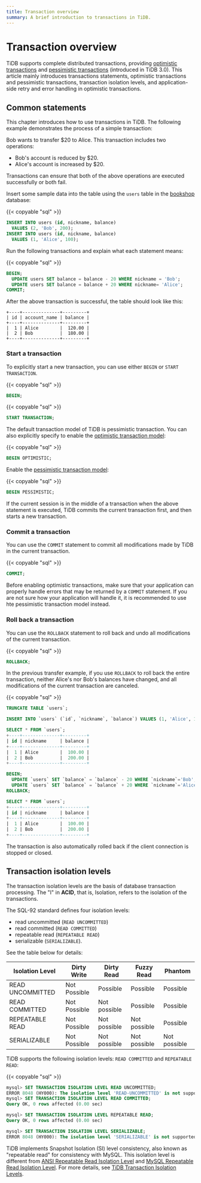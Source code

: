 ```yaml
---
title: Transaction overview
summary: A brief introduction to transactions in TiDB.
---
```


# Transaction overview

TiDB supports complete distributed transactions, providing [optimistic transactions](/optimistic-transaction.md) and [pessimistic transactions](/pessimistic-transaction.md) (introduced in TiDB 3.0). This article mainly introduces transactions statements, optimistic transactions and pessimistic transactions, transaction isolation levels, and application-side retry and error handling in optimistic transactions.

## Common statements

This chapter introduces how to use transactions in TiDB. The following example demonstrates the process of a simple transaction:

Bob wants to transfer $20 to Alice. This transaction includes two operations:

- Bob's account is reduced by $20.
- Alice's account is increased by $20.

Transactions can ensure that both of the above operations are executed successfully or both fail.

Insert some sample data into the table using the `users` table in the [bookshop](/develop/dev-guide-bookshop-schema-design.md) database:

{{< copyable "sql" >}}

```sql
INSERT INTO users (id, nickname, balance)
  VALUES (2, 'Bob', 200);
INSERT INTO users (id, nickname, balance)
  VALUES (1, 'Alice', 100);
```

Run the following transactions and explain what each statement means:

{{< copyable "sql" >}}

```sql
BEGIN;
  UPDATE users SET balance = balance - 20 WHERE nickname = 'Bob';
  UPDATE users SET balance = balance + 20 WHERE nickname= 'Alice';
COMMIT;
```

After the above transaction is successful, the table should look like this:

```
+----+--------------+---------+
| id | account_name | balance |
+----+--------------+---------+
|  1 | Alice        |  120.00 |
|  2 | Bob          |  180.00 |
+----+--------------+---------+

```

### Start a transaction

To explicitly start a new transaction, you can use either  `BEGIN` or `START TRANSACTION`. 

{{< copyable "sql" >}}

```sql
BEGIN;
```

{{< copyable "sql" >}}

```sql
START TRANSACTION;
```

The default transaction model of TiDB is pessimistic transaction. You can also explicitly specify to enable the [optimistic transaction model](/develop/dev-guide-optimistic-and-pessimistic-transaction.md):

{{< copyable "sql" >}}

```sql
BEGIN OPTIMISTIC;
```

Enable the [pessimistic transaction model](/develop/dev-guide-optimistic-and-pessimistic-transaction.md):

{{< copyable "sql" >}}

```sql
BEGIN PESSIMISTIC;
```

If the current session is in the middle of a transaction when the above statement is executed, TiDB commits the current transaction first, and then starts a new transaction.

### Commit a transaction

You can use the `COMMIT` statement to commit all modifications made by TiDB in the current transaction.

{{< copyable "sql" >}}

```sql
COMMIT;
```

Before enabling optimistic transactions, make sure that your application can properly handle errors that may be returned by a `COMMIT` statement. If you are not sure how your application will handle it, it is recommended to use hte pessimistic transaction model instead.

### Roll back a transaction

You can use the `ROLLBACK` statement to roll back and undo all modifications of the current transaction.

{{< copyable "sql" >}}

```sql
ROLLBACK;
```

In the previous transfer example, if you use `ROLLBACK` to roll back the entire transaction, neither Alice's nor Bob's balances have changed, and all modifications of the current transaction are canceled.

{{< copyable "sql" >}}

```sql
TRUNCATE TABLE `users`;

INSERT INTO `users` (`id`, `nickname`, `balance`) VALUES (1, 'Alice', 100), (2, 'Bob', 200);

SELECT * FROM `users`;
+----+--------------+---------+
| id | nickname     | balance |
+----+--------------+---------+
|  1 | Alice        |  100.00 |
|  2 | Bob          |  200.00 |
+----+--------------+---------+

BEGIN;
  UPDATE `users` SET `balance` = `balance` - 20 WHERE `nickname`='Bob';
  UPDATE `users` SET `balance` = `balance` + 20 WHERE `nickname`='Alice';
ROLLBACK;

SELECT * FROM `users`;
+----+--------------+---------+
| id | nickname     | balance |
+----+--------------+---------+
|  1 | Alice        |  100.00 |
|  2 | Bob          |  200.00 |
+----+--------------+---------+
```

The transaction is also automatically rolled back if the client connection is stopped or closed.

## Transaction isolation levels

The transaction isolation levels are the basis of database transaction processing. The "I" in **ACID**, that is, Isolation, refers to the isolation of the transactions.

The SQL-92 standard defines four isolation levels:

- read uncommitted (`READ UNCOMMITTED`)
- read committed (`READ COMMITTED`)
- repeatable read (`REPEATABLE READ`)
- serializable (`SERIALIZABLE`).

See the table below for details:

| Isolation Level  | Dirty Write  | Dirty Read   | Fuzzy Read   | Phantom      |
| ---------------- | ------------ | ------------ | ------------ | ------------ |
| READ UNCOMMITTED | Not Possible | Possible     | Possible     | Possible     |
| READ COMMITTED   | Not Possible | Not possible | Possible     | Possible     |
| REPEATABLE READ  | Not Possible | Not possible | Not possible | Possible     |
| SERIALIZABLE     | Not Possible | Not possible | Not possible | Not possible |

TiDB supports the following isolation levels: `READ COMMITTED` and `REPEATABLE READ`:

{{< copyable "sql" >}}

```sql
mysql> SET TRANSACTION ISOLATION LEVEL READ UNCOMMITTED;
ERROR 8048 (HY000): The isolation level 'READ-UNCOMMITTED' is not supported. Set tidb_skip_isolation_level_check=1 to skip this error
mysql> SET TRANSACTION ISOLATION LEVEL READ COMMITTED;
Query OK, 0 rows affected (0.00 sec)

mysql> SET TRANSACTION ISOLATION LEVEL REPEATABLE READ;
Query OK, 0 rows affected (0.00 sec)

mysql> SET TRANSACTION ISOLATION LEVEL SERIALIZABLE;
ERROR 8048 (HY000): The isolation level 'SERIALIZABLE' is not supported. Set tidb_skip_isolation_level_check=1 to skip this error
```

TiDB implements Snapshot Isolation (SI) level consistency, also known as "repeatable read" for consistency with MySQL. This isolation level is different from [ANSI Repeatable Read Isolation Level](/transaction-isolation-levels.md#difference-between-tidb-and-ansi-repeatable-read) and [MySQL Repeatable Read Isolation Level](/transaction-isolation-levels.md#difference-between-tidb-and-mysql-repeatable-read). For more details, see [TiDB Transaction Isolation Levels](/transaction-isolation-levels.md).